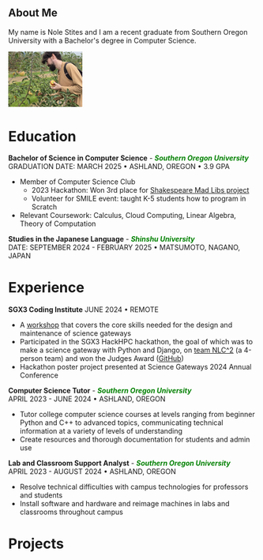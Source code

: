 <h2>About Me</h2>
<p>
  My name is Nole Stites and I am a recent graduate from 
  Southern Oregon University with a Bachelor's degree in Computer Science.
</p>
<img src="Nole_Holding_Apple.jpg" width="150px">

# Education
**Bachelor of Science in Computer Science** - <i style="color:green;font-weight:bold;">Southern Oregon University</i><br>
GRADUATION DATE: MARCH 2025 • ASHLAND, OREGON • 3.9 GPA
- Member of Computer Science Club
  - 2023 Hackathon: Won 3rd place for [Shakespeare Mad Libs project](https://github.com/NoleStites/souhackathon2023)
  - Volunteer for SMILE event: taught K-5 students how to program in Scratch
- Relevant Coursework: Calculus, Cloud Computing, Linear Algebra, Theory of Computation

**Studies in the Japanese Language** - <i style="color:green;font-weight:bold;">Shinshu University</i><br>
DATE: SEPTEMBER 2024 - FEBRUARY 2025 • MATSUMOTO, NAGANO, JAPAN

# Experience
**SGX3 Coding Institute**
JUNE 2024 • REMOTE
- A [workshop](https://sciencegateways.org/coding_institute) that covers the core skills needed for the design and maintenance of science gateways
- Participated in the SGX3 HackHPC hackathon, the goal of which was to make a science gateway with Python and Django, on [team NLC^2](https://hackhpc.github.io/sgx3admi24/teams.html#:~:text=Team%20Introduction-,NLC2,-%F0%9F%8F%86%20Best%20Team) (a 4-person team) and won the Judges Award ([GitHub](https://github.com/ChristianJohnsonL/SGX3-Hackathon-Project-2024))
- Hackathon poster project presented at Science Gateways 2024 Annual Conference

**Computer Science Tutor** - <i style="color:green;font-weight:bold;">Southern Oregon University</i><br>
APRIL 2023 - JUNE 2024 • ASHLAND, OREGON
- Tutor college computer science courses at levels ranging from beginner Python and C++ to advanced topics, communicating technical information at a variety of levels of understanding
- Create resources and thorough documentation for students and admin use

**Lab and Classroom Support Analyst** - <i style="color:green;font-weight:bold;">Southern Oregon University</i><br>
APRIL 2023 - AUGUST 2024 • ASHLAND, OREGON
- Resolve technical difficulties with campus technologies for professors and students
- Install software and hardware and reimage machines in labs and classrooms throughout campus

# Projects
